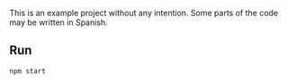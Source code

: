 This is an example project without any intention. Some parts of the code may be written in Spanish.

## Run

```
npm start
```

